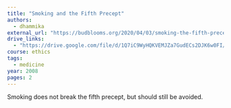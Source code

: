 ```yaml
---
title: "Smoking and the Fifth Precept"
authors:
  - dhammika
external_url: "https://budblooms.org/2020/04/03/smoking-the-fifth-precept/"
drive_links:
  - "https://drive.google.com/file/d/1Q7iC9WyHQKVEMJZa7GudECs2DJK6w0FI/view?usp=drivesdk"
course: ethics
tags:
  - medicine
year: 2008
pages: 2
---
```


Smoking does not break the fifth precept, but should still be avoided.
